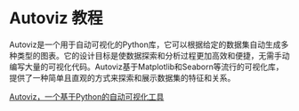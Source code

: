 # Autoviz 教程

<show-structure depth="2"/>

Autoviz是一个用于自动可视化的Python库，它可以根据给定的数据集自动生成多种类型的图表。它的设计目标是使数据探索和分析过程更加高效和便捷，无需手动编写大量的可视化代码。Autoviz基于Matplotlib和Seaborn等流行的可视化库，提供了一种简单且直观的方式来探索和展示数据集的特征和关系。


<seealso>
<category ref="ref_docs">
    <a href="https://mp.weixin.qq.com/s/XsJYOOVEXizE_aDslytSBg">Autoviz，一个基于Python的自动可视化工具</a>
</category>
<category ref="ref_github"></category>
<category ref="ref_issues"></category>
<category ref="ref_hf"></category>
<category ref="ref_ms"></category>
</seealso>